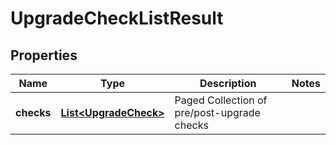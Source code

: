 # UpgradeCheckListResult

## Properties
Name | Type | Description | Notes
------------ | ------------- | ------------- | -------------
**checks** | [**List&lt;UpgradeCheck&gt;**](UpgradeCheck.md) | Paged Collection of pre/post-upgrade checks | 

